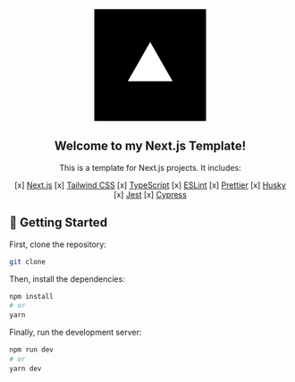 <center>

<img src="https://raw.githubusercontent.com/github/explore/3c66f1237835e0b877190fbea528d0ebece7bccf/topics/vercel/vercel.png" height="200" width="200">

## Welcome to my Next.js Template!

This is a template for Next.js projects. It includes:

[x] [Next.js](https://nextjs.org/)
[x] [Tailwind CSS](https://tailwindcss.com/)
[x] [TypeScript](https://www.typescriptlang.org/)
[x] [ESLint](https://eslint.org/)
[x] [Prettier](https://prettier.io/)
[x] [Husky](https://typicode.github.io/husky/#/)
[x] [Jest](https://jestjs.io/)
[x] [Cypress](https://www.cypress.io/)

</center>

## 🚀 Getting Started

First, clone the repository:

```bash
git clone
```

Then, install the dependencies:

```bash
npm install
# or
yarn
```

Finally, run the development server:

```bash
npm run dev
# or
yarn dev
```
